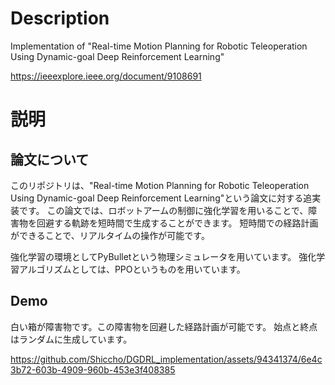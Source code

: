 # Description
Implementation of "Real-time Motion Planning for Robotic Teleoperation Using Dynamic-goal Deep Reinforcement Learning"

https://ieeexplore.ieee.org/document/9108691

# 説明
## 論文について
このリポジトリは、"Real-time Motion Planning for Robotic Teleoperation Using Dynamic-goal Deep Reinforcement Learning"という論文に対する追実装です。
この論文では、ロボットアームの制御に強化学習を用いることで、障害物を回避する軌跡を短時間で生成することができます。
短時間での経路計画ができることで、リアルタイムの操作が可能です。

強化学習の環境としてPyBulletという物理シミュレータを用いています。
強化学習アルゴリズムとしては、PPOというものを用いています。

## Demo
白い箱が障害物です。この障害物を回避した経路計画が可能です。
始点と終点はランダムに生成しています。

https://github.com/Shiccho/DGDRL_implementation/assets/94341374/6e4c3b72-603b-4909-960b-453e3f408385

